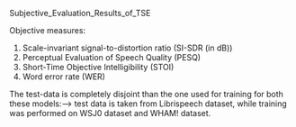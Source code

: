 Subjective_Evaluation_Results_of_TSE

Objective measures:
  1. Scale-invariant signal-to-distortion ratio (SI-SDR (in dB))
  2. Perceptual Evaluation of Speech Quality (PESQ)
  3. Short-Time Objective Intelligibility (STOI)
  4. Word error rate (WER)

The test-data is completely disjoint than the one used for training for both these models:--> test data is taken from Librispeech dataset, while training was performed on WSJ0 dataset and WHAM! dataset.

